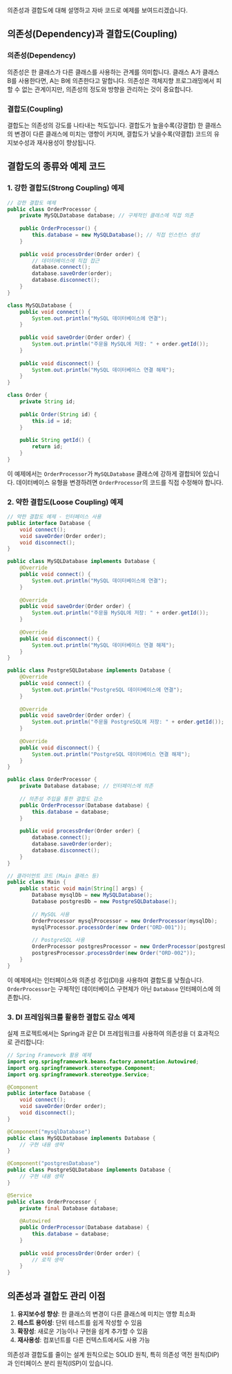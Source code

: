 의존성과 결합도에 대해 설명하고 자바 코드로 예제를 보여드리겠습니다.

## 의존성(Dependency)과 결합도(Coupling)

### 의존성(Dependency)
의존성은 한 클래스가 다른 클래스를 사용하는 관계를 의미합니다. 클래스 A가 클래스 B를 사용한다면, A는 B에 의존한다고 말합니다. 의존성은 객체지향 프로그래밍에서 피할 수 없는 관계이지만, 의존성의 정도와 방향을 관리하는 것이 중요합니다.

### 결합도(Coupling)
결합도는 의존성의 강도를 나타내는 척도입니다. 결합도가 높을수록(강결합) 한 클래스의 변경이 다른 클래스에 미치는 영향이 커지며, 결합도가 낮을수록(약결합) 코드의 유지보수성과 재사용성이 향상됩니다.

## 결합도의 종류와 예제 코드

### 1. 강한 결합도(Strong Coupling) 예제

```java
// 강한 결합도 예제
public class OrderProcessor {
    private MySQLDatabase database; // 구체적인 클래스에 직접 의존
    
    public OrderProcessor() {
        this.database = new MySQLDatabase(); // 직접 인스턴스 생성
    }
    
    public void processOrder(Order order) {
        // 데이터베이스에 직접 접근
        database.connect();
        database.saveOrder(order);
        database.disconnect();
    }
}

class MySQLDatabase {
    public void connect() {
        System.out.println("MySQL 데이터베이스에 연결");
    }
    
    public void saveOrder(Order order) {
        System.out.println("주문을 MySQL에 저장: " + order.getId());
    }
    
    public void disconnect() {
        System.out.println("MySQL 데이터베이스 연결 해제");
    }
}

class Order {
    private String id;
    
    public Order(String id) {
        this.id = id;
    }
    
    public String getId() {
        return id;
    }
}
```

이 예제에서는 `OrderProcessor`가 `MySQLDatabase` 클래스에 강하게 결합되어 있습니다. 데이터베이스 유형을 변경하려면 `OrderProcessor`의 코드를 직접 수정해야 합니다.

### 2. 약한 결합도(Loose Coupling) 예제

```java
// 약한 결합도 예제 - 인터페이스 사용
public interface Database {
    void connect();
    void saveOrder(Order order);
    void disconnect();
}

public class MySQLDatabase implements Database {
    @Override
    public void connect() {
        System.out.println("MySQL 데이터베이스에 연결");
    }
    
    @Override
    public void saveOrder(Order order) {
        System.out.println("주문을 MySQL에 저장: " + order.getId());
    }
    
    @Override
    public void disconnect() {
        System.out.println("MySQL 데이터베이스 연결 해제");
    }
}

public class PostgreSQLDatabase implements Database {
    @Override
    public void connect() {
        System.out.println("PostgreSQL 데이터베이스에 연결");
    }
    
    @Override
    public void saveOrder(Order order) {
        System.out.println("주문을 PostgreSQL에 저장: " + order.getId());
    }
    
    @Override
    public void disconnect() {
        System.out.println("PostgreSQL 데이터베이스 연결 해제");
    }
}

public class OrderProcessor {
    private Database database; // 인터페이스에 의존
    
    // 의존성 주입을 통한 결합도 감소
    public OrderProcessor(Database database) {
        this.database = database;
    }
    
    public void processOrder(Order order) {
        database.connect();
        database.saveOrder(order);
        database.disconnect();
    }
}

// 클라이언트 코드 (Main 클래스 등)
public class Main {
    public static void main(String[] args) {
        Database mysqlDb = new MySQLDatabase();
        Database postgresDb = new PostgreSQLDatabase();
        
        // MySQL 사용
        OrderProcessor mysqlProcessor = new OrderProcessor(mysqlDb);
        mysqlProcessor.processOrder(new Order("ORD-001"));
        
        // PostgreSQL 사용
        OrderProcessor postgresProcessor = new OrderProcessor(postgresDb);
        postgresProcessor.processOrder(new Order("ORD-002"));
    }
}
```

이 예제에서는 인터페이스와 의존성 주입(DI)을 사용하여 결합도를 낮췄습니다. `OrderProcessor`는 구체적인 데이터베이스 구현체가 아닌 `Database` 인터페이스에 의존합니다.

### 3. DI 프레임워크를 활용한 결합도 감소 예제

실제 프로젝트에서는 Spring과 같은 DI 프레임워크를 사용하여 의존성을 더 효과적으로 관리합니다:

```java
// Spring Framework 활용 예제
import org.springframework.beans.factory.annotation.Autowired;
import org.springframework.stereotype.Component;
import org.springframework.stereotype.Service;

@Component
public interface Database {
    void connect();
    void saveOrder(Order order);
    void disconnect();
}

@Component("mysqlDatabase")
public class MySQLDatabase implements Database {
    // 구현 내용 생략
}

@Component("postgresDatabase")
public class PostgreSQLDatabase implements Database {
    // 구현 내용 생략
}

@Service
public class OrderProcessor {
    private final Database database;
    
    @Autowired
    public OrderProcessor(Database database) {
        this.database = database;
    }
    
    public void processOrder(Order order) {
        // 로직 생략
    }
}
```

## 의존성과 결합도 관리 이점

1. **유지보수성 향상**: 한 클래스의 변경이 다른 클래스에 미치는 영향 최소화
2. **테스트 용이성**: 단위 테스트를 쉽게 작성할 수 있음
3. **확장성**: 새로운 기능이나 구현을 쉽게 추가할 수 있음
4. **재사용성**: 컴포넌트를 다른 컨텍스트에서도 사용 가능

의존성과 결합도를 줄이는 설계 원칙으로는 SOLID 원칙, 특히 의존성 역전 원칙(DIP)과 인터페이스 분리 원칙(ISP)이 있습니다.
